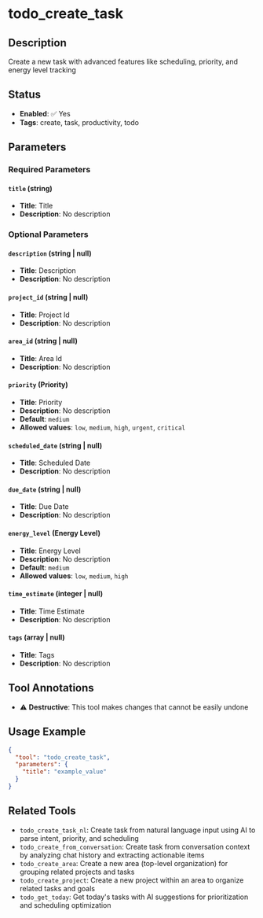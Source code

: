 # todo_create_task

## Description
Create a new task with advanced features like scheduling, priority, and energy level tracking

## Status
- **Enabled**: ✅ Yes
- **Tags**: create, task, productivity, todo

## Parameters

### Required Parameters

#### `title` (string)
- **Title**: Title
- **Description**: No description

### Optional Parameters

#### `description` (string | null)
- **Title**: Description
- **Description**: No description

#### `project_id` (string | null)
- **Title**: Project Id
- **Description**: No description

#### `area_id` (string | null)
- **Title**: Area Id
- **Description**: No description

#### `priority` (Priority)
- **Title**: Priority
- **Description**: No description
- **Default**: `medium`
- **Allowed values**: `low`, `medium`, `high`, `urgent`, `critical`

#### `scheduled_date` (string | null)
- **Title**: Scheduled Date
- **Description**: No description

#### `due_date` (string | null)
- **Title**: Due Date
- **Description**: No description

#### `energy_level` (Energy Level)
- **Title**: Energy Level
- **Description**: No description
- **Default**: `medium`
- **Allowed values**: `low`, `medium`, `high`

#### `time_estimate` (integer | null)
- **Title**: Time Estimate
- **Description**: No description

#### `tags` (array | null)
- **Title**: Tags
- **Description**: No description

## Tool Annotations

- ⚠️ **Destructive**: This tool makes changes that cannot be easily undone

## Usage Example

```json
{
  "tool": "todo_create_task",
  "parameters": {
    "title": "example_value"
  }
}
```

## Related Tools

- `todo_create_task_nl`: Create task from natural language input using AI to parse intent, priority, and scheduling
- `todo_create_from_conversation`: Create task from conversation context by analyzing chat history and extracting actionable items
- `todo_create_area`: Create a new area (top-level organization) for grouping related projects and tasks
- `todo_create_project`: Create a new project within an area to organize related tasks and goals
- `todo_get_today`: Get today's tasks with AI suggestions for prioritization and scheduling optimization

